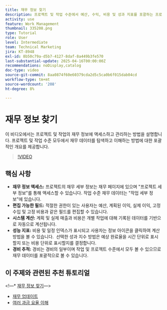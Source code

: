 ```yaml
---
title: 재무 정보 찾기
description: 프로젝트 및 작업 수준에서 예산, 수익, 비용 및 성과 지표를 포괄하는 프로젝트 및 작업의 재무 데이터에 효율적으로 액세스, 분석 및 관리하는 방법에 대해 알아봅니다.
activity: use
feature: Work Management
thumbnail: 335208.png
type: Tutorial
role: User
level: Intermediate
team: Technical Marketing
jira: KT-8948
exl-id: 8b50c79a-d5b7-4127-8daf-8a449b3fe570
last-substantial-update: 2025-04-16T00:00:00Z
recommendations: noDisplay,catalog
doc-type: video
source-git-commit: 8aa0874f60e60379cda2d5c5ca0b6f015dab04cd
workflow-type: tm+mt
source-wordcount: '208'
ht-degree: 8%

---
```


# 재무 정보 찾기

이 비디오에서는 프로젝트 및 작업의 재무 정보에 액세스하고 관리하는 방법을 설명합니다. &#x200B;프로젝트 및 작업 수준 모두에서 재무 데이터를 탐색하고 이해하는 방법에 대한 포괄적인 개요를 제공합니다. &#x200B;

>[!VIDEO](https://video.tv.adobe.com/v/335208/?quality=12&learn=on&enablevpops)

## 핵심 사항

* **재무 정보 액세스:** 프로젝트의 재무 세부 정보는 재무 페이지에 있으며 &quot;프로젝트 세부 정보&quot;를 통해 액세스할 수 있습니다. 작업 수준 재무 데이터는 &quot;작업 세부 정보&quot;에 있습니다.
* **편집 가능한 필드:** 적절한 권한이 있는 사용자는 예산, 계획된 이익, 실제 이익, 고정 수입 및 고정 비용과 같은 필드를 편집할 수 있습니다.
* **시스템 계산:** 계획 및 실제 매출과 비용은 개별 작업에 대해 기록된 데이터를 기반으로 자동으로 계산됩니다.
* **성능 지표:** 비용 및 일정 인덱스가 표시되고 사용자는 정보 아이콘을 클릭하여 계산 방법을 볼 수 있습니다. &#x200B; 선택한 성과 지수 방법은 예상 완료율을 시간 단위로 표시할지 또는 비용 단위로 표시할지를 결정합니다.
* **경비 추적:** 경비는 경비의 일부이며 작업 및 프로젝트 수준에서 모두 볼 수 있으므로 재무 데이터를 포괄적으로 볼 수 있습니다.


## 이 주제와 관련된 추천 튜토리얼

&lt;!—* [재무 정보 찾기](/help/manage-work/project-finances/find-financial-information.md)—>
* [재무 업데이트](/help/manage-work/project-finances/update-and-review-finances.md)
* [여러 과금 요율 이해](/help/manage-work/project-finances/multiple-billing-rates.md)

